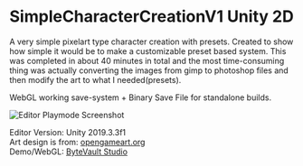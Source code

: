 # SimpleCharacterCreationV1 Unity 2D
A very simple pixelart type character creation with presets. Created to show how simple it would be to make a customizable preset based system. This was completed in about 40 minutes in total and the most time-consuming thing was actually converting the images from gimp to photoshop files and then modify the art to what I needed(presets).

WebGL working save-system + Binary Save File for standalone builds.

![Editor Playmode Screenshot](http://bytevaultstudio.se/ShareX/Unity_A29DKr7Hj7.png "Editor Playmode Screenshot")

Editor Version: Unity 2019.3.3f1   
Art design is from: [opengameart.org](https://opengameart.org/content/customizable-character-pack)   
Demo/WebGL: [ByteVault Studio](http://bytevaultstudio.se/Downloads/view.php?visit=http://bytevaultstudio.se/projects/unity/CharacterCreationV1/?github)

